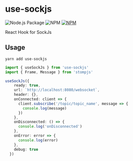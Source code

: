 # use-sockjs

![Node.js Package](https://github.com/darrenfang/use-sockjs/workflows/Node.js%20Package/badge.svg)
![NPM](https://img.shields.io/npm/l/use-sockjs)
[![NPM](https://img.shields.io/npm/v/use-sockjs)](https://www.npmjs.com/package/use-sockjs)

React Hook for SockJs

## Usage

```shell
yarn add use-sockjs
```

```typescript
import { useSockJs } from 'use-sockjs'
import { Frame, Message } from 'stompjs'

useSockJs({
    ready: true,
    url: `http://localhost:8080/websocket`,
    header: {},
    onConnected: client => {
      client.subscribe('/topic/topic_name', message => {
        console.log(message)
      })
    },
    onDisconnected: () => {
      console.log('onDisconnected')
    },
    onError: error => {
      console.log(error)
    },
    debug: true
  })
```
